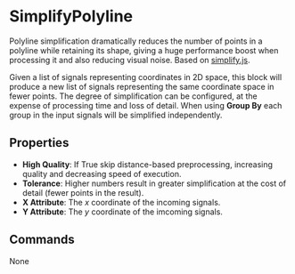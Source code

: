 SimplifyPolyline
===

Polyline simplification dramatically reduces the number of points in a polyline while retaining its shape, giving a huge performance boost when processing it and also reducing visual noise. Based on [simplify.js](http://mourner.github.io/simplify-js/).

Given a list of signals representing coordinates in 2D space, this block will produce a new list of signals representing the same coordinate space in fewer points. The degree of simplification can be configured, at the expense of processing time and loss of detail. When using **Group By** each group in the input signals will be simplified independently.

Properties
---
- **High Quality**: If True skip distance-based preprocessing, increasing quality and decreasing speed of execution.
- **Tolerance**: Higher numbers result in greater simplification at the cost of detail (fewer points in the result).
- **X Attribute**: The *x* coordinate of the incoming signals.
- **Y Attribute**: The *y* coordinate of the imcoming signals.

Commands
---
None
